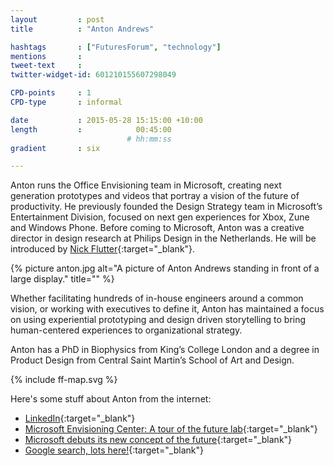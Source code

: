 ```yaml
---
layout         : post
title          : "Anton Andrews"

hashtags       : ["FuturesForum", "technology"]
mentions       : 
tweet-text     :
twitter-widget-id: 601210155607298049

CPD-points     : 1
CPD-type       : informal

date           : 2015-05-28 15:15:00 +10:00
length         :            00:45:00
                          # hh:mm:ss
gradient       : six

---
```


Anton runs the Office Envisioning team in Microsoft, creating next generation prototypes and videos that portray a vision of the future of productivity. He previously founded the Design Strategy team in Microsoft’s Entertainment Division, focused on next gen experiences for Xbox, Zune and Windows Phone. Before coming to Microsoft, Anton was a creative director in design research at Philips Design in the Netherlands. He will be introduced by [Nick Flutter](http://twitter.com/nickflutter){:target="_blank"}.

{% picture anton.jpg alt="A picture of Anton Andrews standing in front of a large display." title="" %}

Whether facilitating hundreds of in-house engineers around a common vision, or working with executives to define it, Anton has maintained a focus on using experiential prototyping and design driven storytelling to bring human-centered experiences to organizational strategy.

Anton has a PhD in Biophysics from King’s College London and a degree in Product Design from Central Saint Martin’s School of Art and Design. 


<div class="the-map flensing-deck">{% include ff-map.svg %}</div>

Here's some stuff about Anton from the internet:
* [LinkedIn](https://www.linkedin.com/in/antonandrews){:target="_blank"}
* [Microsoft Envisioning Center: A tour of the future lab](http://www.pocket-lint.com/news/120661-microsoft-envisioning-center-a-tour-of-the-future-lab){:target="_blank"}
* [Microsoft debuts its new concept of the future](http://www.seattletimes.com/business/microsoft-debuts-its-new-concept-of-the-future/){:target="_blank"}
* [Google search, lots here!](https://www.google.com.au/search?q=anton+andrews+microsoft&oq=anton+andrews&aqs=chrome.0.69i59j69i60j69i57j69i65j69i60l2.2803j0j7&sourceid=chrome&es_sm=0&ie=UTF-8){:target="_blank"}
